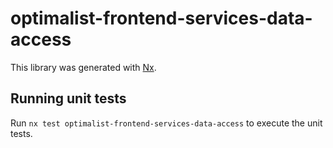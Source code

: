 # optimalist-frontend-services-data-access

This library was generated with [Nx](https://nx.dev).

## Running unit tests

Run `nx test optimalist-frontend-services-data-access` to execute the unit tests.
